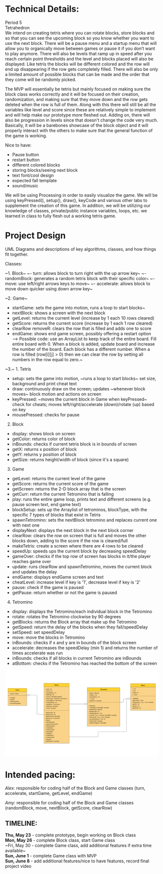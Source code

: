 
# Technical Details:
Period 5  
Tetrahedron  
We intend on creating tetris where you can rotate blocks, store blocks and so that you can see the upcoming block so you know whether you want to use the next block. There will be a pause menu and a startup menu that will allow you to organically move between games or pause it if you don’t want to play anymore. There will also be levels that ramp up in speed after you reach certain point thresholds and the level and blocks placed will also be displayed. Like tetris the blocks will be different colored and the row will end up disappearing if the row gets completely filled. There will also be only a limited amount of possible blocks that can be made and the order that they come will be randomly picked.  

The MVP will essentially be tetris but mainly focused on making sure the block class works correctly and it will be focused on their creation, randomization, and making sure that they move down and the row gets deleted when the row is full of them. Along with this there will still be all the variables like level and score since these are relatively simple to implement and will help make our prototype more fleshed out. Adding on, there will also be progression in levels since that doesn't change the code very much. Basically, it will be a barebones showcase of the block object and it will properly interact with the others to make sure that the general function of the game is working.  

Nice to have:
- Pause button
- restart button
- different colored blocks
- storing blocks/seeing next block
- text font/cool design
- expected fall template
- sound/music

We will be using Processing in order to easily visualize the game. We will be using keyPressed(), setup(), draw(), keyCode and various other labs to supplement the creation of this game. In addition, we will be utilizing our knowledge of classes, private/public instance variables, loops, etc. we learned in class to fully flesh out a working tetris game.
     
# Project Design

UML Diagrams and descriptions of key algorithms, classes, and how things fit together.

Classes:

~1. Block~
~- turn: allows block to turn right with the up arrow key~
~- randomBlock: generates a random tetris block with their specific color~
~- move: use left/right arrows keys to move~
~- accelerate: allows block to move down quicker using down arrow key~

~2. Game~  
- startGame: sets the game into motion, runs a loop to start blocks~
- nextBlock: shows a screen with the next block
- getLevel: returns the current level (increase by 1 each 10 rows cleared)
- getScore: returns the current score (increase by 1 each 1 row cleared)
- clearRow removeR: clears the row that is filled and adds one to score
- endGame: shows end game screen, possibly offering a restart option  
--> Possible code: use an ArrayList to keep track of the entire board. Fill entire board with 0. When a block is added, update board and increase the number of the board. Each block has a different number. When a row is filled (row[i][j] > 0) then we can clear the row by setting all numbers in the row equal to zero.~


~3.~ 1. Tetris
- setup: sets the game into motion, ~runs a loop to start blocks~ set size, background and print cheat text
- draw: continuously draw on the screen; updates ~whenever block moves~ block motion and actions on screen
- keyPressed: ~moves the current block in Game when keyPressed~ check for cheats; moves left/right/accelerate (down)/rotate (up) based on key
- mousePressed: checks for pause

2. Block
- display: shows block on screen
- getColor: returns color of block
- inBounds: checks if current tetris block is in bounds of screen
- getX: returns x position of block
- getY: returns y position of block
- getSize: returns height/width of block (since it's a square)

3. Game
- getLevel: returns the current level of the game
- getScore: returns the current score of the game
- getScreen: returns the 2-D block array that is the screen
- getCurr: return the current Tetromino that is falling
- play: runs the entire game loop, prints text and different screens (e.g. pause screen text, end game text)
- blockSetup: sets up the Arraylist of tetrominos, blockType, with the specific 7 types of blocks that exist in Tetris
- spawnTetromino: sets the nextBlock tetromino and replaces current one with next one
- displayNext: displays the next block in the next block corner
- clearRow: clears the row on screen that is full and moves the other blocks down, adding to the score if the row is cleared/full
- makeTetris: create a screen where there are 4 rows to be cleared
- speedUp: speeds ups the current block by decreasing speedDelay
- gameOver: checks if the top row of screen has blocks in it/the player reaches game over
- update: runs clearRow and spawnTetromino, moves the current block and updates the delay
- endGame: displays endGame screen and text
- cheatLevel: increase level if key is '1', decrease level if key is '2'
- pause: check if the game is paused
- getPause: return whether or not the game is paused 

4. Tetromino
- display: displays the Tetromino/each individual block in the Tetromino
- rotate: rotates the Tetromino clockwise by 90 degrees
- getBlocks: returns the Block array that make up the Tetromino
- getSpeed: return the delay of the blocks when they fall/speedDelay
- setSpeed: set speedDelay
- move: move the blocks in Tetromino
- inBounds: checks if x and y are in bounds of the block screen
- accelerate: decreases the speedDelay (min 1) and returns the number of times accelerate was run
- inBounds: checks if all blocks in current Tetromino are inBounds
- atBottom: checks if the Tetromino has reached the bottom of the screen

![Our tetris UML diagram with classes Block and Game.](https://github.com/Stuycs-K/finalprojectapcs-5-cimpoiesu-alexandru-shrestha-amy/blob/main/UML.png)
    
# Intended pacing:
_Alex_: responsible for coding half of the Block and Game classes (turn, accelerate, startGame, getLevel, endGame)

_Amy_: responsible for coding half of the Block and Game classes (randomBlock, move, nextBlock, getScore, clearRow)

## TIMELINE: 
**Thu, May 23** - complete prototype, begin working on Block class  
**Mon, May 26** - complete Block class, start Game class  
~Fri, May 30 - complete Game class, add additional features if extra time available~  
**Sun, June 1** - complete Game class with MVP  
**Sun, June 8** - add additional features/nice to have features, record final project video  
